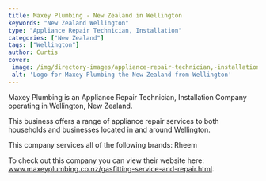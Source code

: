 ```yaml
---
title: Maxey Plumbing - New Zealand in Wellington
keywords: "New Zealand Wellington"
type: "Appliance Repair Technician, Installation"
categories: ["New Zealand"]
tags: ["Wellington"]
author: Curtis
cover: 
 image: /img/directory-images/appliance-repair-technician,-installation/maxey-plumbing.webp
 alt: 'Logo for Maxey Plumbing the New Zealand from Wellington'
---
```


Maxey Plumbing is an Appliance Repair Technician, Installation Company operating in Wellington, New Zealand.

This business offers a range of appliance repair services to both households and businesses located in and around Wellington.

This company services all of the following brands: Rheem

To check out this company you can view their website here: www.maxeyplumbing.co.nz/gasfitting-service-and-repair.html.
